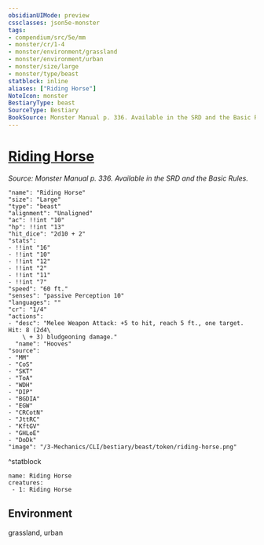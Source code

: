 ```yaml
---
obsidianUIMode: preview
cssclasses: json5e-monster
tags:
- compendium/src/5e/mm
- monster/cr/1-4
- monster/environment/grassland
- monster/environment/urban
- monster/size/large
- monster/type/beast
statblock: inline
aliases: ["Riding Horse"]
NoteIcon: monster
BestiaryType: beast
SourceType: Bestiary
BookSource: Monster Manual p. 336. Available in the SRD and the Basic Rules.
---
```

# [Riding Horse](3-Mechanics\CLI\bestiary\beast/riding-horse.md)
*Source: Monster Manual p. 336. Available in the SRD and the Basic Rules.*  

```statblock
"name": "Riding Horse"
"size": "Large"
"type": "beast"
"alignment": "Unaligned"
"ac": !!int "10"
"hp": !!int "13"
"hit_dice": "2d10 + 2"
"stats":
- !!int "16"
- !!int "10"
- !!int "12"
- !!int "2"
- !!int "11"
- !!int "7"
"speed": "60 ft."
"senses": "passive Perception 10"
"languages": ""
"cr": "1/4"
"actions":
- "desc": "Melee Weapon Attack: +5 to hit, reach 5 ft., one target. Hit: 8 (2d4\
    \ + 3) bludgeoning damage."
  "name": "Hooves"
"source":
- "MM"
- "CoS"
- "SKT"
- "ToA"
- "WDH"
- "DIP"
- "BGDIA"
- "EGW"
- "CRCotN"
- "JttRC"
- "KftGV"
- "GHLoE"
- "DoDk"
"image": "/3-Mechanics/CLI/bestiary/beast/token/riding-horse.png"
```
^statblock

```encounter-table
name: Riding Horse
creatures:
 - 1: Riding Horse
```

## Environment

grassland, urban